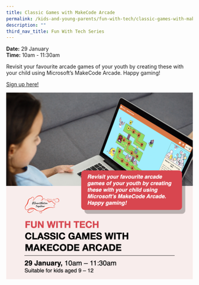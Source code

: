 ```yaml
---
title: Classic Games with MakeCode Arcade
permalink: /kids-and-young-parents/fun-with-tech/classic-games-with-makecode-arcade
description: ""
third_nav_title: Fun With Tech Series
---
```



**Date:** 29 January
<br> **Time:** 10am - 11:30am

Revisit your favourite arcade games of your youth by creating these with your child using Microsoft’s MakeCode Arcade. Happy gaming! 

[Sign up here!](https://go.gov.sg/kypmakecodearcade-jan22)

![Alt text for image on Isomer site](/images/29-Jan-kids.png)